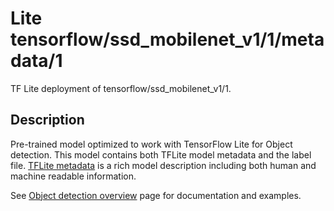 # Lite tensorflow/ssd_mobilenet_v1/1/metadata/1
TF Lite deployment of tensorflow/ssd_mobilenet_v1/1.

<!-- asset-path: legacy -->
<!-- parent-model: tensorflow/ssd_mobilenet_v1/1 -->

## Description
Pre-trained model optimized to work with TensorFlow Lite for Object detection.
This model contains both TFLite model metadata and the label file.
[TFLite metadata](https://www.tensorflow.org/lite/convert/metadata) is a rich
model description including both human and machine readable information.

See [Object detection overview](https://www.tensorflow.org/lite/models/object_detection/overview)
page for documentation and examples.
